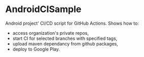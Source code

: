 # AndroidCISample
Android project' CI/CD script for GitHub Actions.
Shows how to:
- access organization's private repos,
- start CI for selected branches with specified tags,
- upload maven dependancy from github packages,
- deploy to Google Play.
